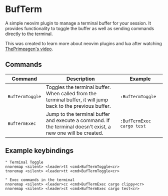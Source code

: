 # BufTerm

A simple neovim plugin to manage a terminal buffer for your session. It provides functionality to toggle the buffer as well as sending commands directly to the terminal.

This was created to learn more about neovim plugins and lua after watching [ThePrimeagen's video](https://www.youtube.com/watch?v=9L4sW047oow).

## Commands
| Command | Description | Example |
|---|---|---|
| `BufTermToggle` | Toggles the terminal buffer. When called from the terminal buffer, it will jump back to the previous buffer. | `:BufTermToggle` |
| `BufTermExec` | Jump to the terminal buffer and execute a command. If the terminal doesn't exist, a new one will be created. | `:BufTermExec cargo test` |

## Example keybindings
```vim
" Terminal Toggle
nnoremap <silent> <leader>tt <cmd>BufTermToggle<cr>
tnoremap <silent> <leader>tt <cmd>BufTermToggle<cr>

" Exec commands in the terminal
nnoremap <silent> <leader>cc <cmd>BufTermExec cargo clippy<cr>
nnoremap <silent> <leader>ct <cmd>BufTermExec cargo test<cr>
```

